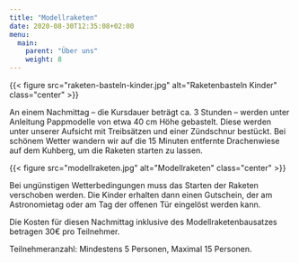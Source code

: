 ```yaml
---
title: "Modellraketen"
date: 2020-08-30T12:35:08+02:00
menu:
  main:
    parent: "Über uns"
    weight: 8
---
```


{{< figure src="raketen-basteln-kinder.jpg" alt="Raketenbasteln Kinder" class="center" >}}

An einem Nachmittag – die Kursdauer beträgt ca. 3 Stunden – werden unter Anleitung Pappmodelle von etwa 40 cm Höhe gebastelt. Diese werden unter unserer Aufsicht mit Treibsätzen und einer Zündschnur bestückt. Bei schönem Wetter wandern wir auf die 15 Minuten entfernte Drachenwiese auf dem Kuhberg, um die Raketen starten zu lassen.

{{< figure src="modellraketen.jpg" alt="Modellraketen" class="center" >}}

Bei ungünstigen Wetterbedingungen muss das Starten der Raketen verschoben werden. Die Kinder erhalten dann einen Gutschein, der am Astronomietag oder am Tag der offenen Tür eingelöst werden kann.

Die Kosten für diesen Nachmittag inklusive des Modellraketenbausatzes betragen 30€ pro Teilnehmer.

Teilnehmeranzahl: Mindestens 5 Personen, Maximal 15 Personen.
